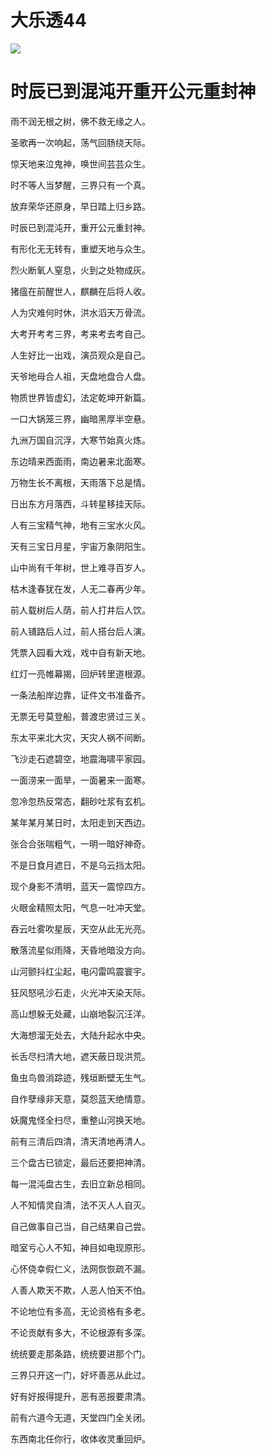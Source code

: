 # 大乐透44

![](https://raw.githubusercontent.com/fenixnake/lottery-44/master/44.png)


# 时辰已到混沌开重开公元重封神

雨不润无根之树，佛不救无缘之人。

圣歌再一次响起，荡气回肠绕天际。

惊天地来泣鬼神，唤世间芸芸众生。

时不等人当梦醒，三界只有一个真。

放弃荣华还原身，早日踏上归乡路。

时辰已到混沌开，重开公元重封神。

有形化无无转有，重塑天地与众生。

烈火断氧人窒息，火到之处物成灰。

猪瘟在前醒世人，麒麟在后将人收。

人为灾难何时休，洪水滔天万骨流。

大考开考考三界，考来考去考自己。

人生好比一出戏，演员观众是自己。

天爷地母合人祖，天盘地盘合人盘。

物质世界皆虚幻，法定乾坤开新篇。

一口大锅笼三界，幽暗黑厚半空悬。

九洲万国自沉浮，大寒节始真火炼。

东边晴来西面雨，南边暑来北面寒。

万物生长不离根，天雨落下总是情。

日出东方月落西，斗转星移挂天际。

人有三宝精气神，地有三宝水火风。

天有三宝日月星，宇宙万象阴阳生。

山中尚有千年树，世上难寻百岁人。

枯木逢春犹在发，人无二春再少年。

前人载树后人荫，前人打井后人饮。

前人铺路后人过，前人搭台后人演。

凭票入园看大戏，戏中自有新天地。

红灯一亮帷幕揭，回炉转里道根源。

一条法船岸边靠，证件文书准备齐。

无票无号莫登船，普渡忠贤过三关。

东太平来北大灾，天灾人祸不间断。

飞沙走石遮碧空，地震海啸平家园。

一面涝来一面旱，一面暑来一面寒。

忽冷忽热反常态，翻砂吐浆有玄机。

某年某月某日时，太阳走到天西边。

张合合张喘粗气，一明一暗好神奇。

不是日食月遮日，不是乌云挡太阳。

现个身影不清明，蓝天一震惊四方。

火眼金精照太阳，气息一吐冲天堂。

吞云吐雾吹星辰，天空从此无光亮。

散落流星似雨降，天昏地暗没方向。

山河颤抖红尘起，电闪雷鸣震寰宇。

狂风怒吼沙石走，火光冲天染天际。

高山想躲无处藏，山崩地裂沉汪洋。

大海想溜无处去，大陆升起水中央。

长舌尽扫清大地，遮天蔽日现洪荒。

鱼虫鸟兽消踪迹，残垣断壁无生气。

自作孽缘非天意，莫怨蓝天绝情意。

妖魔鬼怪全扫尽，重整山河换天地。

前有三清后四清，清天清地再清人。

三个盘古已锁定，最后还要把神清。

每一混沌盘古生，去旧立新总相同。

人不知情灵自清，法不灭人人自灭。

自己做事自己当，自己结果自己尝。

暗室亏心人不知，神目如电现原形。

心怀侥幸假仁义，法网恢恢疏不漏。

人善人欺天不欺，人恶人怕天不怕。

不论地位有多高，无论资格有多老。

不论贡献有多大，不论根源有多深。

统统要走那条路，统统要进那个门。

三界只开这一门，好坏善恶从此过。

好有好报得提升，恶有恶报要肃清。

前有六道今无道，天堂四门全关闭。

东西南北任你行，收体收灵重回炉。
